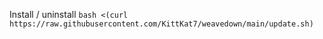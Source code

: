 Install / uninstall `bash <(curl https://raw.githubusercontent.com/KittKat7/weavedown/main/update.sh)`
